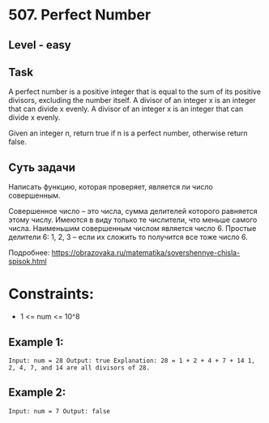# 507. Perfect Number


## Level - easy


## Task
A perfect number is a positive integer that is equal to the sum of its positive divisors, excluding the number itself. 
A divisor of an integer x is an integer that can divide x evenly.
A divisor of an integer x is an integer that can divide x evenly.

Given an integer n, return true if n is a perfect number, otherwise return false.


## Суть задачи
Написать функцию, которая проверяет, является ли число совершенным.

Совершенное число – это числа, сумма делителей которого равняется этому числу. 
Имеются в виду только те числители, что меньше самого числа. Наименьшим совершенным числом является число 6.
Простые делители 6: 1, 2, 3 – если их сложить то получится все тоже число 6.

Подробнее: https://obrazovaka.ru/matematika/sovershennye-chisla-spisok.html


# Constraints:
- 1 <= num <= 10^8

## Example 1:
``
Input: num = 28
Output: true
Explanation: 28 = 1 + 2 + 4 + 7 + 14
1, 2, 4, 7, and 14 are all divisors of 28.
``


## Example 2:
``
Input: num = 7
Output: false
``